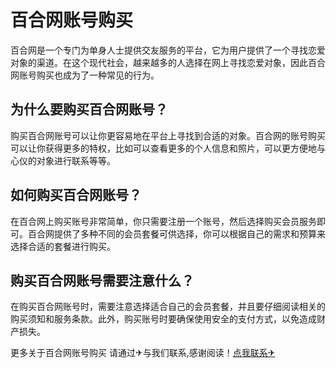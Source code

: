 # 百合网账号购买

百合网是一个专门为单身人士提供交友服务的平台，它为用户提供了一个寻找恋爱对象的渠道。在这个现代社会，越来越多的人选择在网上寻找恋爱对象，因此百合网账号购买也成为了一种常见的行为。

## 为什么要购买百合网账号？

购买百合网账号可以让你更容易地在平台上寻找到合适的对象。百合网的账号购买可以让你获得更多的特权，比如可以查看更多的个人信息和照片，可以更方便地与心仪的对象进行联系等等。

## 如何购买百合网账号？

在百合网上购买账号非常简单，你只需要注册一个账号，然后选择购买会员服务即可。百合网提供了多种不同的会员套餐可供选择，你可以根据自己的需求和预算来选择合适的套餐进行购买。

## 购买百合网账号需要注意什么？

在购买百合网账号时，需要注意选择适合自己的会员套餐，并且要仔细阅读相关的购买须知和服务条款。此外，购买账号时要确保使用安全的支付方式，以免造成财产损失。

更多关于百合网账号购买 请通过✈与我们联系,感谢阅读！[点我联系✈](https://web.G208.com)